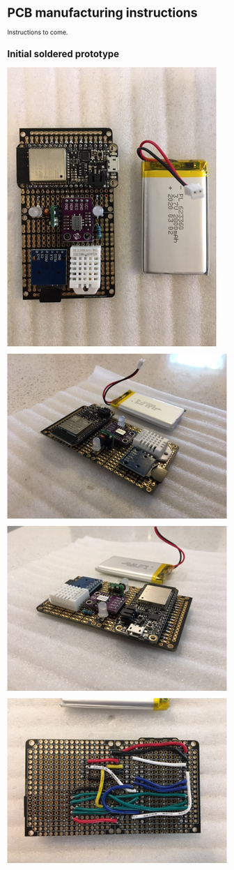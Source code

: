# PCB manufacturing instructions

Instructions to come.

## Initial soldered prototype

![PCB 1](img/pcb-1.jpeg)

![PCB 2](img/pcb-2.jpeg)

![PCB 3](img/pcb-3.jpeg)

![PCB 4](img/pcb-4.jpeg)
